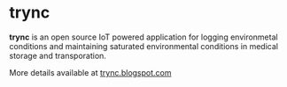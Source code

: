 # trync
**trync** is an open source IoT powered application for logging environmetal conditions and maintaining saturated environmental conditions in medical storage and transporation.

More details available at [trync.blogspot.com](https://trync.blogspot.com)
